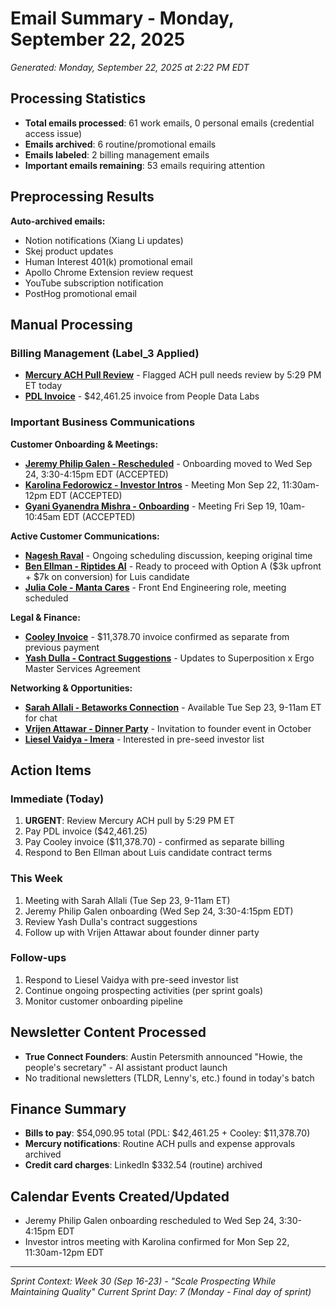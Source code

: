 # Email Summary - Monday, September 22, 2025

*Generated: Monday, September 22, 2025 at 2:22 PM EDT*

## Processing Statistics
- **Total emails processed**: 61 work emails, 0 personal emails (credential access issue)
- **Emails archived**: 6 routine/promotional emails
- **Emails labeled**: 2 billing management emails
- **Important emails remaining**: 53 emails requiring attention

## Preprocessing Results
**Auto-archived emails:**
- Notion notifications (Xiang Li updates)
- Skej product updates
- Human Interest 401(k) promotional email
- Apollo Chrome Extension review request
- YouTube subscription notification
- PostHog promotional email

## Manual Processing

### Billing Management (Label_3 Applied)
- **[Mercury ACH Pull Review](https://mail.google.com/mail/u/0/#inbox/199706503a3b41bb)** - Flagged ACH pull needs review by 5:29 PM ET today
- **[PDL Invoice](https://mail.google.com/mail/u/0/#inbox/1994eec211895f5b)** - $42,461.25 invoice from People Data Labs

### Important Business Communications

**Customer Onboarding & Meetings:**
- **[Jeremy Philip Galen - Rescheduled](https://mail.google.com/mail/u/0/#inbox/19971a05b0fc102b)** - Onboarding moved to Wed Sep 24, 3:30-4:15pm EDT (ACCEPTED)
- **[Karolina Fedorowicz - Investor Intros](https://mail.google.com/mail/u/0/#inbox/1996225187605b9c)** - Meeting Mon Sep 22, 11:30am-12pm EDT (ACCEPTED)
- **[Gyani Gyanendra Mishra - Onboarding](https://mail.google.com/mail/u/0/#inbox/1996174aeb4fd3e2)** - Meeting Fri Sep 19, 10am-10:45am EDT (ACCEPTED)

**Active Customer Communications:**
- **[Nagesh Raval](https://mail.google.com/mail/u/0/#inbox/19971bba80fb1b36)** - Ongoing scheduling discussion, keeping original time
- **[Ben Ellman - Riptides AI](https://mail.google.com/mail/u/0/#inbox/19963477d5765240)** - Ready to proceed with Option A ($3k upfront + $7k on conversion) for Luis candidate
- **[Julia Cole - Manta Cares](https://mail.google.com/mail/u/0/#inbox/1996254b3da2a524)** - Front End Engineering role, meeting scheduled

**Legal & Finance:**
- **[Cooley Invoice](https://mail.google.com/mail/u/0/#inbox/19958742b78e7c5a)** - $11,378.70 invoice confirmed as separate from previous payment
- **[Yash Dulla - Contract Suggestions](https://mail.google.com/mail/u/0/#inbox/1996a6e0c40b47e8)** - Updates to Superposition x Ergo Master Services Agreement

**Networking & Opportunities:**
- **[Sarah Allali - Betaworks Connection](https://mail.google.com/mail/u/0/#inbox/1996be0a8ea5bb76)** - Available Tue Sep 23, 9-11am ET for chat
- **[Vrijen Attawar - Dinner Party](https://mail.google.com/mail/u/0/#inbox/1996cde70de2d65b)** - Invitation to founder event in October
- **[Liesel Vaidya - Imera](https://mail.google.com/mail/u/0/#inbox/1995dd2b5c714a21)** - Interested in pre-seed investor list

## Action Items

### Immediate (Today)
1. **URGENT**: Review Mercury ACH pull by 5:29 PM ET
2. Pay PDL invoice ($42,461.25)
3. Pay Cooley invoice ($11,378.70) - confirmed as separate billing
4. Respond to Ben Ellman about Luis candidate contract terms

### This Week
1. Meeting with Sarah Allali (Tue Sep 23, 9-11am ET)
2. Jeremy Philip Galen onboarding (Wed Sep 24, 3:30-4:15pm EDT)
3. Review Yash Dulla's contract suggestions
4. Follow up with Vrijen Attawar about founder dinner party

### Follow-ups
1. Respond to Liesel Vaidya with pre-seed investor list
2. Continue ongoing prospecting activities (per sprint goals)
3. Monitor customer onboarding pipeline

## Newsletter Content Processed
- **True Connect Founders**: Austin Petersmith announced "Howie, the people's secretary" - AI assistant product launch
- No traditional newsletters (TLDR, Lenny's, etc.) found in today's batch

## Finance Summary
- **Bills to pay**: $54,090.95 total (PDL: $42,461.25 + Cooley: $11,378.70)
- **Mercury notifications**: Routine ACH pulls and expense approvals archived
- **Credit card charges**: LinkedIn $332.54 (routine) archived

## Calendar Events Created/Updated
- Jeremy Philip Galen onboarding rescheduled to Wed Sep 24, 3:30-4:15pm EDT
- Investor intros meeting with Karolina confirmed for Mon Sep 22, 11:30am-12pm EDT

---
*Sprint Context: Week 30 (Sep 16-23) - "Scale Prospecting While Maintaining Quality"*
*Current Sprint Day: 7 (Monday - Final day of sprint)*